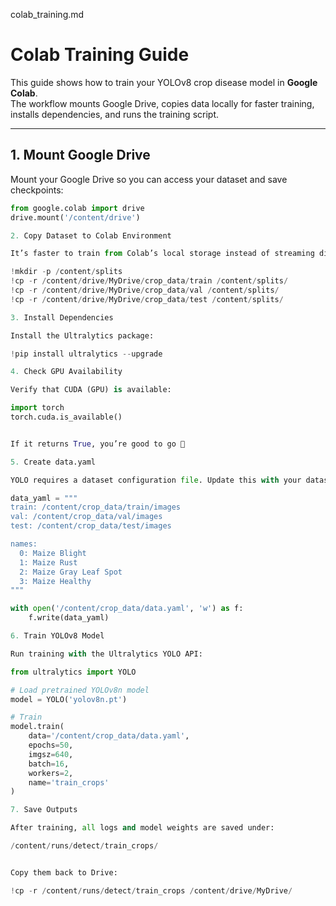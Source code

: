 colab_training.md
# Colab Training Guide

This guide shows how to train your YOLOv8 crop disease model in **Google Colab**.  
The workflow mounts Google Drive, copies data locally for faster training, installs dependencies, and runs the training script.

---

## 1. Mount Google Drive

Mount your Google Drive so you can access your dataset and save checkpoints:

```python
from google.colab import drive
drive.mount('/content/drive')

2. Copy Dataset to Colab Environment

It’s faster to train from Colab’s local storage instead of streaming directly from Drive.

!mkdir -p /content/splits
!cp -r /content/drive/MyDrive/crop_data/train /content/splits/
!cp -r /content/drive/MyDrive/crop_data/val /content/splits/
!cp -r /content/drive/MyDrive/crop_data/test /content/splits/

3. Install Dependencies

Install the Ultralytics package:

!pip install ultralytics --upgrade

4. Check GPU Availability

Verify that CUDA (GPU) is available:

import torch
torch.cuda.is_available()


If it returns True, you’re good to go 🚀

5. Create data.yaml

YOLO requires a dataset configuration file. Update this with your dataset paths and class list.

data_yaml = """
train: /content/crop_data/train/images
val: /content/crop_data/val/images
test: /content/crop_data/test/images

names:
  0: Maize Blight
  1: Maize Rust
  2: Maize Gray Leaf Spot
  3: Maize Healthy
"""

with open('/content/crop_data/data.yaml', 'w') as f:
    f.write(data_yaml)

6. Train YOLOv8 Model

Run training with the Ultralytics YOLO API:

from ultralytics import YOLO

# Load pretrained YOLOv8n model
model = YOLO('yolov8n.pt')

# Train
model.train(
    data='/content/crop_data/data.yaml',
    epochs=50,
    imgsz=640,
    batch=16,
    workers=2,
    name='train_crops'
)

7. Save Outputs

After training, all logs and model weights are saved under:

/content/runs/detect/train_crops/


Copy them back to Drive:

!cp -r /content/runs/detect/train_crops /content/drive/MyDrive/
